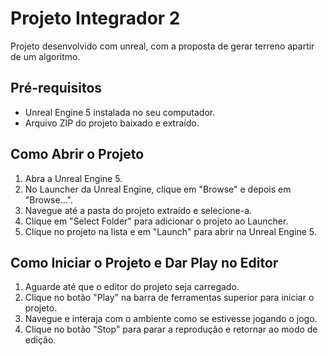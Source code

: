 # Projeto Integrador 2

Projeto desenvolvido com unreal, com a proposta de gerar terreno apartir de um algoritmo.

## Pré-requisitos

- Unreal Engine 5 instalada no seu computador.
- Arquivo ZIP do projeto baixado e extraído.

## Como Abrir o Projeto

1. Abra a Unreal Engine 5.
2. No Launcher da Unreal Engine, clique em "Browse" e depois em "Browse...".
3. Navegue até a pasta do projeto extraído e selecione-a.
4. Clique em "Select Folder" para adicionar o projeto ao Launcher.
5. Clique no projeto na lista e em "Launch" para abrir na Unreal Engine 5.

## Como Iniciar o Projeto e Dar Play no Editor

1. Aguarde até que o editor do projeto seja carregado.
2. Clique no botão "Play" na barra de ferramentas superior para iniciar o projeto.
3. Navegue e interaja com o ambiente como se estivesse jogando o jogo.
4. Clique no botão "Stop" para parar a reprodução e retornar ao modo de edição.
